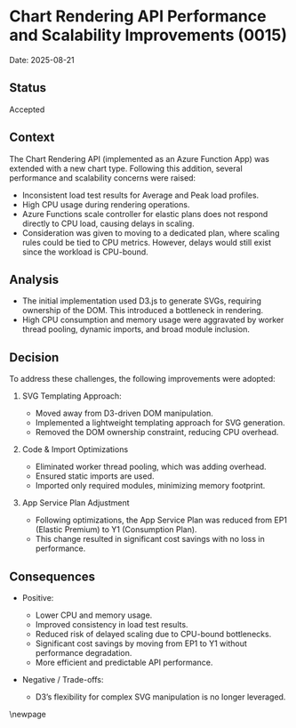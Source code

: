 # Chart Rendering API Performance and Scalability Improvements (0015)

Date: 2025-08-21

## Status

Accepted

## Context

The Chart Rendering API (implemented as an Azure Function App) was extended with a new chart type. Following this addition, several performance and scalability concerns were raised:

- Inconsistent load test results for Average and Peak load profiles.
- High CPU usage during rendering operations.
- Azure Functions scale controller for elastic plans does not respond directly to CPU load, causing delays in scaling.
- Consideration was given to moving to a dedicated plan, where scaling rules could be tied to CPU metrics. However, delays would still exist since the workload is CPU-bound.

## Analysis

- The initial implementation used D3.js to generate SVGs, requiring ownership of the DOM. This introduced a bottleneck in rendering.
- High CPU consumption and memory usage were aggravated by worker thread pooling, dynamic imports, and broad module inclusion.

## Decision

To address these challenges, the following improvements were adopted:

1. SVG Templating Approach:
   - Moved away from D3-driven DOM manipulation.
   - Implemented a lightweight templating approach for SVG generation.
   - Removed the DOM ownership constraint, reducing CPU overhead.

2. Code & Import Optimizations
   - Eliminated worker thread pooling, which was adding overhead.
   - Ensured static imports are used.
   - Imported only required modules, minimizing memory footprint.

3. App Service Plan Adjustment
   - Following optimizations, the App Service Plan was reduced from EP1 (Elastic Premium) to Y1 (Consumption Plan).
   - This change resulted in significant cost savings with no loss in performance.

## Consequences

- Positive:
  - Lower CPU and memory usage.
  - Improved consistency in load test results.
  - Reduced risk of delayed scaling due to CPU-bound bottlenecks.
  - Significant cost savings by moving from EP1 to Y1 without performance degradation.
  - More efficient and predictable API performance.

- Negative / Trade-offs:
  - D3’s flexibility for complex SVG manipulation is no longer leveraged.

<!-- Leave the rest of this page blank -->
\newpage
